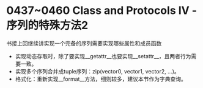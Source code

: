 # 0437~0460 Class and Protocols IV - 序列的特殊方法2
 书接上回继续讲实现一个完备的序列需要实现哪些属性和成员函数
 - 实现动态存取时，除了要实现__getattr__也要实现__setattr__，且两者行为需要一致。
 - 实现多个序列合并成tuple序列：zip(vector0, vector1, vector2, ...)。
 - 格式化：重新实现__format__方法，细则较多，建议本节作为字典查询。
